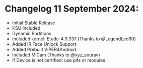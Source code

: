 # Changelog 11 September 2024:
- Initial Stable Release
- KSU included
- Dynamic Partitions
- Included kernel: Etude-4.9.337 (Thanks to @LegendLeo90)
- Added IR Face Unlock Support
- Added Prebuilt ViPER4Android
- Included MiCam (Thanks to @xyz_sourav)
- If Device is not certified: use pifs or modules
